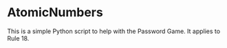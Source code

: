 # AtomicNumbers
This is a simple Python script to help with the Password Game. It applies to Rule 18.
